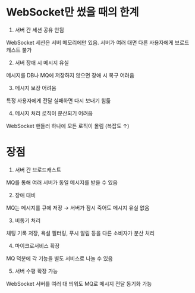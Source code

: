 # WebSocket만 썼을 때의 한계

1. 서버 간 세션 공유 안됨

WebSocket 세션은 서버 메모리에만 있음. 서버가 여러 대면 다른 사용자에게 브로드캐스트 불가

2. 서버 장애 시 메시지 유실

메시지를 DB나 MQ에 저장하지 않으면 장애 시 복구 어려움

3. 메시지 보장 어려움

특정 사용자에게 전달 실패하면 다시 보내기 힘듦

4. 메시지 처리 로직이 분산되기 어려움

WebSocket 핸들러 하나에 모든 로직이 몰림 (복잡도 ↑)



# 장점

1. 서버 간 브로드캐스트

MQ를 통해 여러 서버가 동일 메시지를 받을 수 있음

2. 장애 대비

MQ는 메시지를 큐에 저장 → 서버가 잠시 죽어도 메시지 유실 없음

3. 비동기 처리

채팅 기록 저장, 욕설 필터링, 푸시 알림 등을 다른 소비자가 분산 처리

4. 마이크로서비스 확장

MQ 덕분에 각 기능을 별도 서비스로 나눌 수 있음

5. 서버 수평 확장 가능

WebSocket 서버를 여러 대 띄워도 MQ로 메시지 전달 동기화 가능

